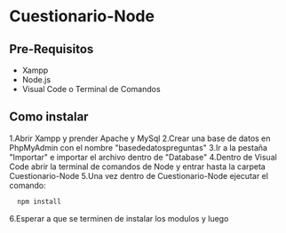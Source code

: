 # Cuestionario-Node

## Pre-Requisitos
- Xampp
- Node.js
- Visual Code o Terminal de Comandos

## Como instalar
1.Abrir Xampp y prender Apache y MySql
2.Crear una base de datos en PhpMyAdmin con el nombre "basededatospreguntas"
3.Ir a la pestaña "Importar" e importar el archivo dentro de "Database"
4.Dentro de Visual Code abrir la terminal de comandos de Node y entrar hasta la carpeta Cuestionario-Node
5.Una vez dentro de Cuestionario-Node ejecutar el comando: 
```sh
  npm install
  ```
6.Esperar a que se terminen de instalar los modulos y luego
